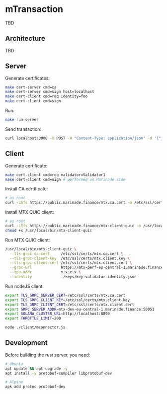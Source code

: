 # mTransaction
TBD

## Architecture
TBD

## Server
Generate certificates:
```bash
make cert-server cmd=ca
make cert-server cmd=sign host=localhost
make cert-client cmd=req identity=foo
make cert-client cmd=sign
```
Run:
```bash
make run-server
```
Send transaction:
```bash
curl localhost:3000 -X POST -H "Content-Type: application/json" -d '{"jsonrpc": "2.0", "method": "sendPriorityTransaction", "id":123, "params":["foo"] }'
```

## Client
Generate certificate:
```bash
make cert-client cmd=req validator=Validator1
make cert-client cmd=sign # performed on Marinade side
```
Install CA certificate:
```bash
# as root
curl -LSfs https://public.marinade.finance/mtx.ca.cert -o /etc/ssl/certs/mtx.ca.cert
```
Install MTX QUIC client:
```bash
# as root
curl -LSfs https://public.marinade.finance/mtx-client-quic -o /usr/local/bin/mtx-client-quic
chmod +x /usr/local/bin/mtx-client-quic
```
Run MTX QUIC client:
```bash
/usr/local/bin/mtx-client-quic \
  --tls-grpc-ca-cert     /etc/ssl/certs/mtx.ca.cert \
  --tls-grpc-client-key  /etc/ssl/certs/mtx.client.key \
  --tls-grpc-client-cert /etc/ssl/certs/mtx.client.cert \
  --grpc-url             https://mtx-perf-eu-central-1.marinade.finance:50051 \
  --tpu-addr             x.x.x.x \
  --identity             ./keys/key-validator-identity.json
```
Run nodeJS client:
```bash
export TLS_GRPC_SERVER_CERT=/etc/ssl/certs/mtx.ca.cert
export TLS_GRPC_CLIENT_KEY=/etc/ssl/certs/mtx.client.key
export TLS_GRPC_CLIENT_CERT=/etc/ssl/certs/mtx.client.cert
export GRPC_SERVER_ADDR=mtx-dev-eu-central-1.marinade.finance:50051
export SOLANA_CLUSTER_URL=http://localhost:8899
export THROTTLE_LIMIT=200

node ./client/mconnector.js
```

## Development
Before building the rust server, you need:
```bash
# Ubuntu
apt update && apt upgrade -y
apt install -y protobuf-compiler libprotobuf-dev

# Alpine
apk add protoc protobuf-dev
```
